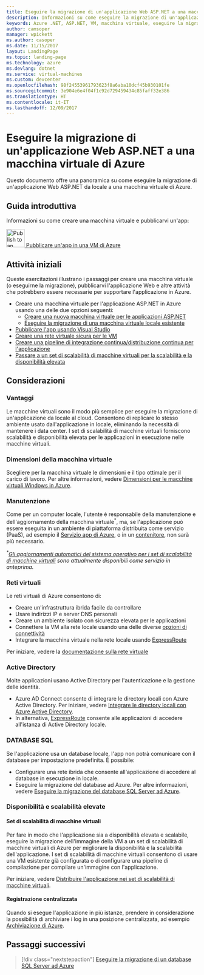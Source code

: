 ```yaml
---
title: Eseguire la migrazione di un'applicazione Web ASP.NET a una macchina virtuale di Azure
description: Informazioni su come eseguire la migrazione di un'applicazione Web ASP.NET da locale a una macchina virtuale di Azure.
keywords: Azure .NET, ASP.NET, VM, macchina virtuale, eseguire la migrazione, migrazione
author: camsoper
manager: wpickett
ms.author: casoper
ms.date: 11/15/2017
layout: LandingPage
ms.topic: landing-page
ms.technology: azure
ms.devlang: dotnet
ms.service: virtual-machines
ms.custom: devcenter
ms.openlocfilehash: 98f24553961793623f8a6aba10dcf45b930101fe
ms.sourcegitcommit: 3e904e6e4f04f1c92d729459434c85faff32e386
ms.translationtype: HT
ms.contentlocale: it-IT
ms.lasthandoff: 12/09/2017
---
```

# <a name="migrate-an-aspnet-web-application-to-an-azure-virtual-machine"></a>Eseguire la migrazione di un'applicazione Web ASP.NET a una macchina virtuale di Azure

Questo documento offre una panoramica su come eseguire la migrazione di un'applicazione Web ASP.NET da locale a una macchina virtuale di Azure.

## <a name="quickstart"></a>Guida introduttiva

Informazioni su come creare una macchina virtuale e pubblicarvi un'app:

<div class="ico48Case">
    <div class="ico48Link">
        <a href="https://tutorials.visualstudio.com/aspnet-vm/intro">
            <img width="48" height="48" alt="Publish to an Azure VM" src="https://docs.microsoft.com/azure/media/index/virtualmachine.svg">
            <span>Pubblicare un'app in una VM di Azure</span>
        </a>
    </div>
</div>

## <a name="get-started"></a>Attività iniziali

Queste esercitazioni illustrano i passaggi per creare una macchina virtuale (o eseguirne la migrazione), pubblicarvi l'applicazione Web e altre attività che potrebbero essere necessarie per supportare l'applicazione in Azure.

- Creare una macchina virtuale per l'applicazione ASP.NET in Azure usando una delle due opzioni seguenti:
    - [Creare una nuova macchina virtuale per le applicazioni ASP.NET](https://go.microsoft.com/fwlink/?linkid=863237)
    - [Eseguire la migrazione di una macchina virtuale locale esistente](https://docs.microsoft.com/azure/site-recovery/tutorial-migrate-on-premises-to-azure)
- [Pubblicare l'app usando Visual Studio](https://go.microsoft.com/fwlink/?linkid=863240)
- [Creare una rete virtuale sicura per le VM](https://docs.microsoft.com/azure/virtual-network/virtual-network-get-started-vnet-subnet)
- [Creare una pipeline di integrazione continua/distribuzione continua per l'applicazione](https://docs.microsoft.com/vsts/build-release/apps/cd/deploy-webdeploy-iis-deploygroups)
- [Passare a un set di scalabilità di macchine virtuali per la scalabilità e la disponibilità elevata](https://docs.microsoft.com/azure/virtual-machine-scale-sets/virtual-machine-scale-sets-deploy-app)

## <a name="considerations"></a>Considerazioni

### <a name="benefits"></a>Vantaggi

Le macchine virtuali sono il modo più semplice per eseguire la migrazione di un'applicazione da locale al cloud.  Consentono di replicare lo stesso ambiente usato dall'applicazione in locale, eliminando la necessità di mantenere i data center.  I set di scalabilità di macchine virtuali forniscono scalabilità e disponibilità elevata per le applicazioni in esecuzione nelle macchine virtuali.

### <a name="virtual-machine-size"></a>Dimensioni della macchina virtuale

Scegliere per la macchina virtuale le dimensioni e il tipo ottimale per il carico di lavoro.  Per altre informazioni, vedere [Dimensioni per le macchine virtuali Windows in Azure](https://docs.microsoft.com/azure/virtual-machines/windows/sizes).

### <a name="maintenance"></a>Manutenzione 

Come per un computer locale, l'utente è responsabile della manutenzione e dell'aggiornamento della macchina virtuale<sup>&#42;</sup>,  ma, se l'applicazione può essere eseguita in un ambiente di piattaforma distribuita come servizio (PaaS), ad esempio il [Servizio app di Azure](https://docs.microsoft.com/azure/app-service/), o in un [contenitore](https://docs.microsoft.com/azure/app-service/containers/), non sarà più necessario.

*<sup>&#42;</sup>[Gli aggiornamenti automatici del sistema operativo per i set di scalabilità di macchine virtuali](https://docs.microsoft.com/azure/virtual-machine-scale-sets/virtual-machine-scale-sets-automatic-upgrade) sono attualmente disponibili come servizio in anteprima.*

### <a name="virtual-networks"></a>Reti virtuali

Le reti virtuali di Azure consentono di:
- Creare un'infrastruttura ibrida facile da controllare
- Usare indirizzi IP e server DNS personali
- Creare un ambiente isolato con sicurezza elevata per le applicazioni
- Connettere la VM alla rete locale usando una delle diverse [opzioni di connettività](https://docs.microsoft.com/azure/vpn-gateway/vpn-gateway-about-vpngateways#s2smulti)
- Integrare la macchina virtuale nella rete locale usando [ExpressRoute](https://azure.microsoft.com/services/expressroute/)

Per iniziare, vedere la [documentazione sulla rete virtuale](https://docs.microsoft.com/azure/virtual-network/)

### <a name="active-directory"></a>Active Directory
Molte applicazioni usano Active Directory per l'autenticazione e la gestione delle identità.  
- Azure AD Connect consente di integrare le directory locali con Azure Active Directory.  Per iniziare, vedere [Integrare le directory locali con Azure Active Directory](https://docs.microsoft.com/azure/active-directory/connect/active-directory-aadconnect).  
- In alternativa, [ExpressRoute](https://azure.microsoft.com/services/expressroute/) consente alle applicazioni di accedere all'istanza di Active Directory locale.

### <a name="sql-databases"></a>DATABASE SQL

Se l'applicazione usa un database locale, l'app non potrà comunicare con il database per impostazione predefinita. È possibile:
- Configurare una rete ibrida che consente all'applicazione di accedere al database in esecuzione in locale.  
- Eseguire la migrazione del database ad Azure.  Per altre informazioni, vedere [Eseguire la migrazione del database SQL Server ad Azure](dotnet-howto-migrate-sql.md).

### <a name="high-availability-and-scalability"></a>Disponibilità e scalabilità elevate

#### <a name="virtual-machine-scale-sets"></a>Set di scalabilità di macchine virtuali
Per fare in modo che l'applicazione sia a disponibilità elevata e scalabile, eseguire la migrazione dell'immagine della VM a un set di scalabilità di macchine virtuali di Azure per migliorare la disponibilità e la scalabilità dell'applicazione.  I set di scalabilità di macchine virtuali consentono di usare una VM esistente già configurata o di configurare una pipeline di compilazione per compilare un'immagine con l'applicazione.  

Per iniziare, vedere [Distribuire l'applicazione nei set di scalabilità di macchine virtuali](https://docs.microsoft.com/azure/virtual-machine-scale-sets/virtual-machine-scale-sets-deploy-app).

#### <a name="centralized-logging"></a>Registrazione centralizzata
Quando si esegue l'applicazione in più istanze, prendere in considerazione la possibilità di archiviare i log in una posizione centralizzata, ad esempio [Archiviazione di Azure](https://docs.microsoft.com/azure/storage/).

## <a name="next-steps"></a>Passaggi successivi

> [!div class="nextstepaction"]
> [Eseguire la migrazione di un database SQL Server ad Azure](dotnet-howto-migrate-sql.md)